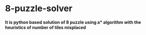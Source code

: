 # 8-puzzle-solver
#### It is python based solution of 8 puzzle using a* algorithm with the heuristics of number of tiles misplaced
